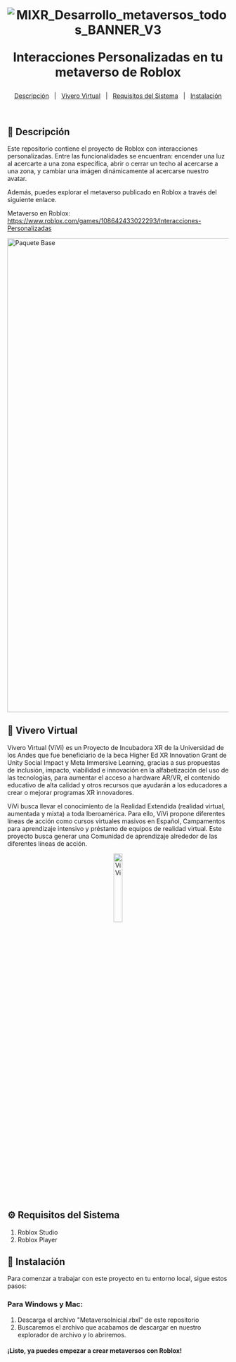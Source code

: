 <h1 align="center">

![MIXR_Desarrollo_metaversos_todos_BANNER_V3](https://github.com/user-attachments/assets/5b40455c-24e6-45b5-95f8-aec3d1899d15)

  Interacciones Personalizadas en tu metaverso de Roblox


</h1>

<p align="center">
  <a href="#dart-descripción">Descripción</a> &#xa0; | &#xa0; 
  <a href="#goggles-vivero-virtual">Vivero Virtual</a> &#xa0; | &#xa0;
  <a href="#gear-requisitos-del-sistema">Requisitos del Sistema</a> &#xa0; | &#xa0;
  <a href="#rocket-instalación">Instalación</a>
</p>

<br>

## :pencil: Descripción ##
Este repositorio contiene el proyecto de Roblox con interacciones personalizadas. Entre las funcionalidades se encuentran: encender una luz al acercarte a una zona específica, abrir o cerrar un techo al acercarse a una zona, y cambiar una imágen dinámicamente al  acercarse nuestro avatar.

Además, puedes explorar el metaverso publicado en Roblox a través del siguiente enlace.

Metaverso en Roblox: https://www.roblox.com/games/108642433022293/Interacciones-Personalizadas

<img width="1077" alt="Paquete Base" src="https://github.com/user-attachments/assets/bee51301-80ee-4c0d-9c17-ba97f23b25e3">



## :goggles: Vivero Virtual ##

Vivero Virtual (ViVi) es un Proyecto de Incubadora XR de la Universidad de los Andes que fue beneficiario de la beca Higher Ed XR Innovation Grant de Unity Social Impact y Meta Immersive Learning, gracias a sus propuestas de inclusión, impacto, viabilidad e innovación en la alfabetización del uso de las tecnologías, para aumentar el acceso a hardware AR/VR, el contenido educativo de alta calidad y otros recursos que ayudarán a los educadores a crear o mejorar programas XR innovadores.

ViVi busca llevar el conocimiento de la Realidad Extendida (realidad virtual, aumentada y mixta) a toda Iberoamérica. Para ello, ViVi propone diferentes líneas de acción como cursos virtuales masivos en Español, Campamentos para aprendizaje intensivo y préstamo de equipos de realidad virtual. Este proyecto busca generar una Comunidad de aprendizaje alrededor de las diferentes líneas de acción. 

<div align="center">
  <img src="https://github.com/user-attachments/assets/27a32b68-3033-46d0-b47e-1919fb694373" alt="ViVi" style="width:20%;"/>

</div>

## :gear: Requisitos del Sistema ##
1. Roblox Studio
2. Roblox Player


## :rocket: Instalación ##

Para comenzar a trabajar con este proyecto en tu entorno local, sigue estos pasos:
### Para Windows y Mac:
1. Descarga el archivo "MetaversoInicial.rbxl" de este repositorio
2. Buscaremos el archivo que acabamos de descargar en nuestro explorador de archivo y lo abriremos.


#### **¡Listo, ya puedes empezar a crear metaversos con Roblox!**
